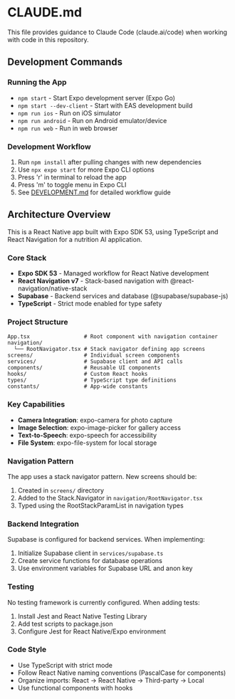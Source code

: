# CLAUDE.md

This file provides guidance to Claude Code (claude.ai/code) when working with code in this repository.

## Development Commands

### Running the App

- `npm start` - Start Expo development server (Expo Go)
- `npm start --dev-client` - Start with EAS development build
- `npm run ios` - Run on iOS simulator
- `npm run android` - Run on Android emulator/device
- `npm run web` - Run in web browser

### Development Workflow

1. Run `npm install` after pulling changes with new dependencies
2. Use `npx expo start` for more Expo CLI options
3. Press 'r' in terminal to reload the app
4. Press 'm' to toggle menu in Expo CLI
5. See [DEVELOPMENT.md](./DEVELOPMENT.md) for detailed workflow guide

## Architecture Overview

This is a React Native app built with Expo SDK 53, using TypeScript and React Navigation for a nutrition AI application.

### Core Stack

- **Expo SDK 53** - Managed workflow for React Native development
- **React Navigation v7** - Stack-based navigation with @react-navigation/native-stack
- **Supabase** - Backend services and database (@supabase/supabase-js)
- **TypeScript** - Strict mode enabled for type safety

### Project Structure

```
App.tsx                 # Root component with navigation container
navigation/
  └── RootNavigator.tsx # Stack navigator defining app screens
screens/                # Individual screen components
services/               # Supabase client and API calls
components/             # Reusable UI components
hooks/                  # Custom React hooks
types/                  # TypeScript type definitions
constants/              # App-wide constants
```

### Key Capabilities

- **Camera Integration**: expo-camera for photo capture
- **Image Selection**: expo-image-picker for gallery access
- **Text-to-Speech**: expo-speech for accessibility
- **File System**: expo-file-system for local storage

### Navigation Pattern

The app uses a stack navigator pattern. New screens should be:

1. Created in `screens/` directory
2. Added to the Stack.Navigator in `navigation/RootNavigator.tsx`
3. Typed using the RootStackParamList in navigation types

### Backend Integration

Supabase is configured for backend services. When implementing:

1. Initialize Supabase client in `services/supabase.ts`
2. Create service functions for database operations
3. Use environment variables for Supabase URL and anon key

### Testing

No testing framework is currently configured. When adding tests:

1. Install Jest and React Native Testing Library
2. Add test scripts to package.json
3. Configure Jest for React Native/Expo environment

### Code Style

- Use TypeScript with strict mode
- Follow React Native naming conventions (PascalCase for components)
- Organize imports: React → React Native → Third-party → Local
- Use functional components with hooks
